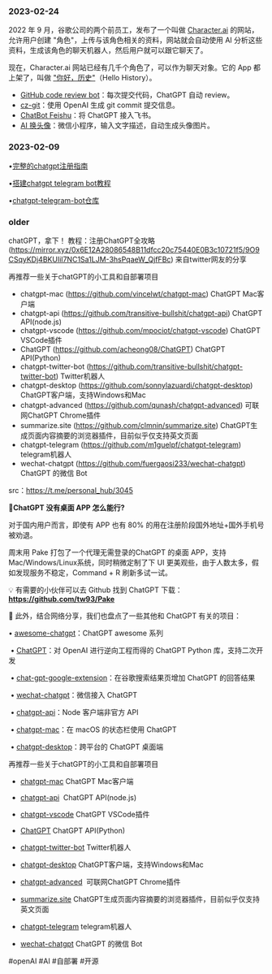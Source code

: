 ### 2023-02-24

2022 年 9 月，谷歌公司的两个前员工，发布了一个叫做 [Character.ai](https://beta.character.ai/) 的网站，允许用户创建 "角色"，上传与该角色相关的资料，网站就会自动使用 AI 分析这些资料，生成该角色的聊天机器人，然后用户就可以跟它聊天了。

现在，Character.ai 网站已经有几千个角色了，可以作为聊天对象。它的 App 都上架了，叫做 ["你好，历史"](https://www.hellohistory.ai/)（Hello History）。

-   [GitHub code review bot](https://github.com/ruanyf/weekly/issues/2912)：每次提交代码，ChatGPT 自动 review。
-   [cz-git](https://github.com/ruanyf/weekly/issues/2928)：使用 OpenAI 生成 git commit 提交信息。
-   [ChatBot Feishu](https://github.com/ruanyf/weekly/issues/2927)：将 ChatGPT 接入飞书。
-   [AI 换头像](https://github.com/ruanyf/weekly/issues/2901)：微信小程序，输入文字描述，自动生成头像图片。

### 2023-02-09

•[完整的chatgpt注册指南](http://telegra.ph/%E5%AE%8C%E6%95%B4ChatGPT%E6%B3%A8%E5%86%8C%E6%8C%87%E5%8D%97%E5%A6%82%E4%BD%95%E5%88%9B%E5%BB%BA%E4%B8%80%E4%B8%AA%E8%B4%A6%E6%88%B7-02-08)

•[搭建chatgpt telegram bot教程](http://telegra.ph/OpenAI-ChatGPT-%E6%8E%A5%E5%85%A5Telegram-Bot%E6%8E%A2%E7%B4%A2AI%E7%9F%A5%E8%AF%86%E8%BE%B9%E7%95%8C-02-09)

•[chatgpt-telegram-bot仓库](https://github.com/m1guelpf/chatgpt-telegram)

### older

chatGPT，拿下！
教程：注册ChatGPT全攻略 (https://mirror.xyz/0x6E12A28086548B11dfcc20c75440E0B3c10721f5/9O9CSqyKDj4BKUIil7NC1Sa1LJM-3hsPqaeW_QjfFBc) 来自twitter网友的分享


再推荐一些关于chatGPT的小工具和自部署项目
- chatgpt-mac (https://github.com/vincelwt/chatgpt-mac) ChatGPT Mac客户端
- chatgpt-api (https://github.com/transitive-bullshit/chatgpt-api)  ChatGPT API(node.js)
- chatgpt-vscode (https://github.com/mpociot/chatgpt-vscode) ChatGPT VSCode插件
- ChatGPT (https://github.com/acheong08/ChatGPT) ChatGPT API(Python)
- chatgpt-twitter-bot (https://github.com/transitive-bullshit/chatgpt-twitter-bot) Twitter机器人
- chatgpt-desktop (https://github.com/sonnylazuardi/chatgpt-desktop) ChatGPT客户端，支持Windows和Mac
- chatgpt-advanced (https://github.com/qunash/chatgpt-advanced)  可联网ChatGPT Chrome插件
- summarize.site (https://github.com/clmnin/summarize.site) ChatGPT生成页面内容摘要的浏览器插件，目前似乎仅支持英文页面
- chatgpt-telegram (https://github.com/m1guelpf/chatgpt-telegram) telegram机器人
- wechat-chatgpt (https://github.com/fuergaosi233/wechat-chatgpt) ChatGPT 的微信 Bot

src：https://t.me/personal_hub/3045



🤖**ChatGPT 没有桌面 APP 怎么能行?** 

对于国内用户而言，即使有 APP 也有 80% 的用在注册阶段国外地址+国外手机号被劝退。

  

周末用 Pake 打包了一个代理无需登录的ChatGPT 的桌面 APP，支持 Mac/Windows/Linux系统，同时稍微定制了下 UI 更美观些，由于人数太多，假如发现服务不稳定，Command + R 刷新多试一试。


💡 有需要的小伙伴可以去 Github 找到 ChatGPT 下载：**https://github.com/tw93/Pake**
  

👀 此外，结合网络分享，我们也盘点了一些其他和 ChatGPT 有关的项目：

• [awesome-chatgpt](https://github.com/humanloop/awesome-chatgpt)：ChatGPT awesome 系列

 • [ChatGPT](https://github.com/acheong08/ChatGPT)：对 OpenAI 进行逆向工程而得的 ChatGPT Python 库，支持二次开发

 • [chat-gpt-google-extension](https://github.com/wong2/chat-gpt-google-extension)：在谷歌搜索结果页增加 ChatGPT 的回答结果

 • [wechat-chatgpt](https://github.com/fuergaosi233/wechat-chatgpt)：微信接入 ChatGPT

 • [chatgpt-api](https://github.com/transitive-bullshit/chatgpt-api)：Node 客户端非官方 API

 • [chatgpt-mac](https://github.com/vincelwt/chatgpt-mac)：在 macOS 的状态栏使用 ChatGPT

 • [chatgpt-desktop](https://github.com/sonnylazuardi/chatgpt-desktop)：跨平台的 ChatGPT 桌面端


再推荐一些关于chatGPT的小工具和自部署项目

- [chatgpt-mac](https://github.com/vincelwt/chatgpt-mac) ChatGPT Mac客户端

- [chatgpt-api](https://github.com/transitive-bullshit/chatgpt-api)  ChatGPT API(node.js)

- [chatgpt-vscode](https://github.com/mpociot/chatgpt-vscode) ChatGPT VSCode插件

- [ChatGPT](https://github.com/acheong08/ChatGPT) ChatGPT API(Python)

- [chatgpt-twitter-bot](https://github.com/transitive-bullshit/chatgpt-twitter-bot) Twitter机器人

- [chatgpt-desktop](https://github.com/sonnylazuardi/chatgpt-desktop) ChatGPT客户端，支持Windows和Mac

- [chatgpt-advanced](https://github.com/qunash/chatgpt-advanced)  可联网ChatGPT Chrome插件

- [summarize.site](https://github.com/clmnin/summarize.site) ChatGPT生成页面内容摘要的浏览器插件，目前似乎仅支持英文页面

- [chatgpt-telegram](https://github.com/m1guelpf/chatgpt-telegram) telegram机器人

- [wechat-chatgpt](https://github.com/fuergaosi233/wechat-chatgpt) ChatGPT 的微信 Bot

#openAI #AI #自部署 #开源
